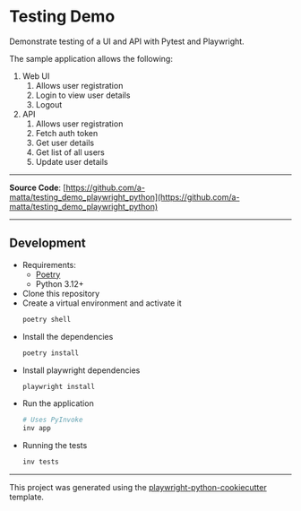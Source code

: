 # Testing Demo

Demonstrate testing of a UI and API with Pytest and Playwright.

The sample application allows the following:
1. Web UI
   1. Allows user registration
   2. Login to view user details
   3. Logout
2. API
   1. Allows user registration
   2. Fetch auth token
   3. Get user details
   4. Get list of all users
   5. Update user details

---

**Source Code**: [https://github.com/a-matta/testing_demo_playwright_python](https://github.com/a-matta/testing_demo_playwright_python)

---

## Development

* Requirements:
  * [Poetry](https://python-poetry.org/)
  * Python 3.12+
* Clone this repository
* Create a virtual environment and activate it
  ```sh
  poetry shell
  ```
* Install the dependencies
  ```sh
  poetry install
  ```
* Install playwright dependencies
  ```sh
  playwright install
  ```
* Run the application
  ```sh
  # Uses PyInvoke
  inv app
  ```
* Running the tests
  ```sh
  inv tests
  ```

---

This project was generated using the [playwright-python-cookiecutter](https://github.com/a-matta/playwright-python-cookiecutter) template.
